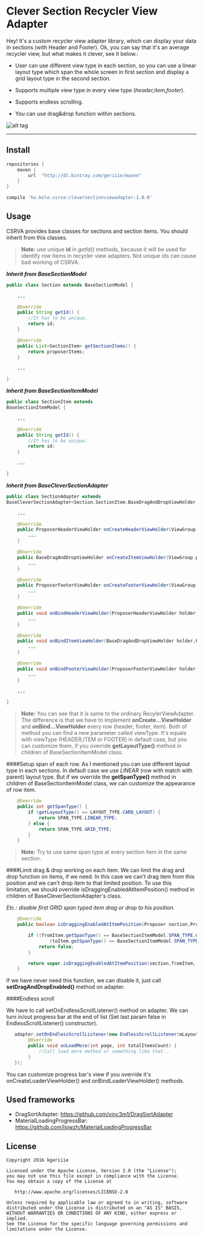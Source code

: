 Clever Section Recycler View Adapter
====================================

Hey! It's a custom recycler view adapter library, which can display your data in sections (with Header and Footer). Ok, you can say that it's an average recycler view, but what makes it clever, see it below.:

- User can use different view type in each section, so you can use a linear layout type which span the whole screen in first section and display a grid layout type in the second section.

- Supports multiple view type in every view type (*header,item,footer*).

- Supports endless scrolling.

- You can use drag&drop function within sections.


![alt tag](https://github.com/kgeriiie/cleversectionview/blob/master/images/clever_section_recyclerview.gif)

----------
Install
----------

```gradle
repositories {
    maven {
        url  "http://dl.bintray.com/geriiie/maven"
    }
}
```

```gradle
compile 'hu.kole.csrva:cleversectionviewadapter:1.0.0'
```

Usage
----------

CSRVA provides base classes for sections and section items. You should inherit from this classes.

>**Note:** use unique **id** in *getId()* methods, because it will be used for identify row items in recycler view adapters. Not unique ids can cause bad working of CSRVA.

***Inherit from BaseSectionModel***
```java
public class Section extends BaseSectionModel {

    ...

	@Override
    public String getId() {
	    //It has to be unique.
        return id;
    }

    @Override
    public List<SectionItem> getSectionItems() {
        return proposerItems;
    }

	...

}
```

***Inherit from BaseSectionItemModel***
```java
public class SectionItem extends
BaseSectionItemModel {

	...

    @Override
    public String getId() {
	    //It has to be unique.
        return id;
    }

	...

}
```
***Inherit from BaseCleverSectionAdapter***
```java
public class SectionAdapter extends
BaseCleverSectionAdapter<Section,SectionItem,BaseDragAndDropViewHolder,ProposerHeaderViewHolder,ProposerFooterViewHolder> {

	...

    @Override
    public ProposerHeaderViewHolder onCreateHeaderViewHolder(ViewGroup parent, int layoutType) {
	    ...
    }

	@Override
    public BaseDragAndDropViewHolder onCreateItemViewHolder(ViewGroup parent, int layoutType) {
		...
	}

    @Override
    public ProposerFooterViewHolder onCreateFooterViewHolder(ViewGroup parent, int layoutType) {
		...
	}

    @Override
    public void onBindHeaderViewHolder(ProposerHeaderViewHolder holder,Proposer section, int layoutType) {
		...
	}

    @Override
    public void onBindItemViewHolder(BaseDragAndDropViewHolder holder,ProposerItem item, int layoutType) {
		...
	}

	@Override
    public void onBindFooterViewHolder(ProposerFooterViewHolder holder,Proposer section, int layoutType) {
		...
	}

	...

}
```

>**Note:** You can see that it is same to the ordinary RecylerViewAdapter. The difference is that we have to implement **onCreate...ViewHolder** and **onBind...ViewHolder** every row (header, footer, item). Both of method you can find a new parameter called viewType. It's equals with viewType (HEADER,ITEM or FOOTER) in default case, but you can customize them, if you override **getLayoutType()** method in children of BaseSectionItemModel class.

####Setup span of each row.
As I mentioned you can use different layout type in each sections. In default case we use *LINEAR* (row with match with parent) layout type. But if we override the **getSpanType()** method in children of BaseSectionItemModel class, we can customize the appearance of row item.

```java
    @Override
    public int getSpanType() {
        if (getLayoutType() == LAYOUT_TYPE.CARD_LAYOUT) {
            return SPAN_TYPE.LINEAR_TYPE;
        } else {
            return SPAN_TYPE.GRID_TYPE;
        }
    }
```

>**Note:** Try to use same span type at every section item in the same section.

####Limit drag & drop working on each item.
We can limit the drag and drop function on items, if we need. In this case we can't drag item from this position and we can't drop item to that limited position. To use this limitation, we should override isDraggingEnabledAtItemPosition() method in children of BaseCleverSectionAdapter's class.

*Etc.: disable first GRID span typed item drag or drop to his position.*
```java
    @Override
    public boolean isDraggingEnabledAtItemPosition(Proposer section,ProposerItem fromItem, ProposerItem toItem) {

        if ((fromItem.getSpanType() == BaseSectionItemModel.SPAN_TYPE.GRID_TYPE && section.getItemIndexInSection(fromItem) == 0) ||
                (toItem.getSpanType() == BaseSectionItemModel.SPAN_TYPE.GRID_TYPE && section.getItemIndexInSection(toItem) == 0)) {
            return false;
        }

        return super.isDraggingEnabledAtItemPosition(section,fromItem, toItem);
    }
```

If we have never need this function, we can disable it, just call **setDragAndDropEnabled()** method on adapter.

####Endless scroll

We have to call setOnEndlessScrollListener() method on adapter. We can turn in/out progress bar at the end of list (Set last param false in EndlessScrollListener() constructor).

```java
   adapter.setOnEndlessScrollListener(new EndlessScrollListener(mLayoutManager,adapter,true) {
        @Override
        public void onLoadMore(int page, int totalItemsCount) {
            //Call load more method or something like that...
        }
   });
```

You can customize progress bar's view if you override it's onCreateLoaderViewHolder() and onBindLoaderViewHolder() methods.


Used frameworks
---------------
- DragSortAdapter: https://github.com/vinc3m1/DragSortAdapter
- MaterialLoadingProgressBar: https://github.com/lsjwzh/MaterialLoadingProgressBar


License
-------

    Copyright 2016 kgeriiie

    Licensed under the Apache License, Version 2.0 (the "License");
    you may not use this file except in compliance with the License.
    You may obtain a copy of the License at

       http://www.apache.org/licenses/LICENSE-2.0

    Unless required by applicable law or agreed to in writing, software
    distributed under the License is distributed on an "AS IS" BASIS,
    WITHOUT WARRANTIES OR CONDITIONS OF ANY KIND, either express or implied.
    See the License for the specific language governing permissions and
    limitations under the License.
